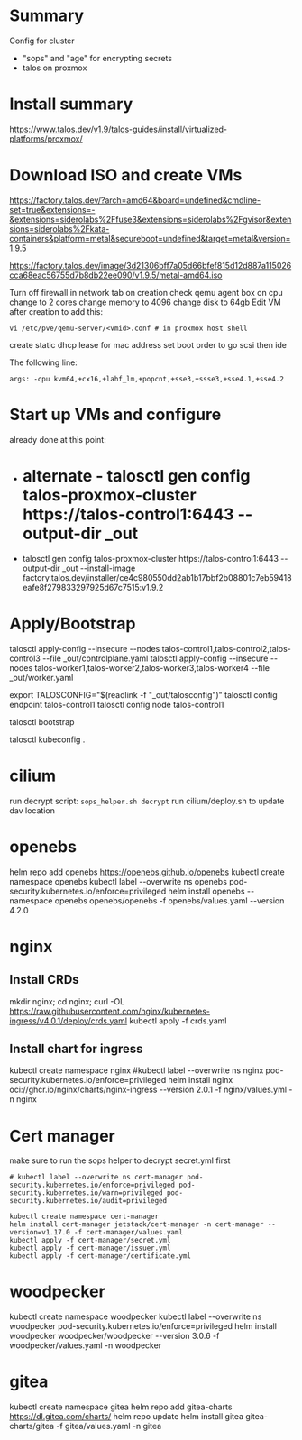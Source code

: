 # Summary
Config for cluster
- "sops" and "age" for encrypting secrets
- talos on proxmox

# Install summary
https://www.talos.dev/v1.9/talos-guides/install/virtualized-platforms/proxmox/


# Download ISO and create VMs
https://factory.talos.dev/?arch=amd64&board=undefined&cmdline-set=true&extensions=-&extensions=siderolabs%2Ffuse3&extensions=siderolabs%2Fgvisor&extensions=siderolabs%2Fkata-containers&platform=metal&secureboot=undefined&target=metal&version=1.9.5

https://factory.talos.dev/image/3d21306bff7a05d66bfef815d12d887a115026cca68eac56755d7b8db22ee090/v1.9.5/metal-amd64.iso

Turn off firewall in network tab on creation
check qemu agent box on cpu
change to 2 cores
change memory to 4096
change disk to 64gb
Edit VM after creation to add this:

    vi /etc/pve/qemu-server/<vmid>.conf # in proxmox host shell

create static dhcp lease for mac address
set boot order to go scsi then ide

The following line:

    args: -cpu kvm64,+cx16,+lahf_lm,+popcnt,+sse3,+ssse3,+sse4.1,+sse4.2

# Start up VMs and configure

already done at this point:
- # alternate - talosctl gen config talos-proxmox-cluster https://talos-control1:6443 --output-dir _out
- talosctl gen config talos-proxmox-cluster https://talos-control1:6443 --output-dir _out --install-image factory.talos.dev/installer/ce4c980550dd2ab1b17bbf2b08801c7eb59418eafe8f279833297925d67c7515:v1.9.2

# Apply/Bootstrap
talosctl apply-config --insecure --nodes talos-control1,talos-control2,talos-control3 --file _out/controlplane.yaml
talosctl apply-config --insecure --nodes talos-worker1,talos-worker2,talos-worker3,talos-worker4 --file _out/worker.yaml

export TALOSCONFIG="$(readlink -f "_out/talosconfig")"
talosctl config endpoint talos-control1
talosctl config node talos-control1

talosctl bootstrap

talosctl kubeconfig .

# cilium
run decrypt script: `sops_helper.sh decrypt`
run cilium/deploy.sh to update dav location

# openebs
helm repo add openebs https://openebs.github.io/openebs
kubectl create namespace openebs
kubectl label --overwrite ns openebs pod-security.kubernetes.io/enforce=privileged
helm install openebs --namespace openebs openebs/openebs -f openebs/values.yaml --version 4.2.0

# nginx
## Install CRDs
mkdir nginx; cd nginx;
curl -OL https://raw.githubusercontent.com/nginx/kubernetes-ingress/v4.0.1/deploy/crds.yaml
kubectl apply -f crds.yaml

## Install chart for ingress
kubectl create namespace nginx
#kubectl label --overwrite ns nginx pod-security.kubernetes.io/enforce=privileged
helm install nginx oci://ghcr.io/nginx/charts/nginx-ingress --version 2.0.1 -f nginx/values.yml -n nginx

# Cert manager
make sure to run the sops helper to decrypt secret.yml first

    # kubectl label --overwrite ns cert-manager pod-security.kubernetes.io/enforce=privileged pod-security.kubernetes.io/warn=privileged pod-security.kubernetes.io/audit=privileged

    kubectl create namespace cert-manager
    helm install cert-manager jetstack/cert-manager -n cert-manager --version=v1.17.0 -f cert-manager/values.yaml
    kubectl apply -f cert-manager/secret.yml
    kubectl apply -f cert-manager/issuer.yml
    kubectl apply -f cert-manager/certificate.yml

# woodpecker
kubectl create namespace woodpecker
kubectl label --overwrite ns woodpecker pod-security.kubernetes.io/enforce=privileged
helm install woodpecker woodpecker/woodpecker --version 3.0.6 -f woodpecker/values.yaml -n woodpecker

# gitea
kubectl create namespace gitea
helm repo add gitea-charts https://dl.gitea.com/charts/
helm repo update
helm install gitea gitea-charts/gitea -f gitea/values.yaml -n gitea
